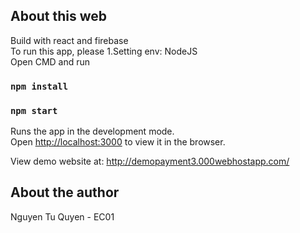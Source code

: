
## About this web

Build with react and firebase <br>
To run this app, please 
1.Setting env: NodeJS <br>
Open CMD and run
### `npm install`
### `npm start`
Runs the app in the development mode.<br>
Open [http://localhost:3000](http://localhost:3000) to view it in the browser. <br>

View demo website at: http://demopayment3.000webhostapp.com/

## About the author
Nguyen Tu Quyen - EC01

